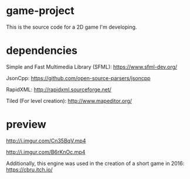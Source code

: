 # game-project

This is the source code for a 2D game I'm developing.

# dependencies

Simple and Fast Multimedia Library (SFML): https://www.sfml-dev.org/

JsonCpp: https://github.com/open-source-parsers/jsoncpp

RapidXML: http://rapidxml.sourceforge.net/

Tiled (For level creation): http://www.mapeditor.org/

# preview

http://i.imgur.com/Cn35BqV.mp4

http://i.imgur.com/B6rKnOc.mp4

Additionally, this engine was used in the creation of a short game in 2016: https://cbru.itch.io/

